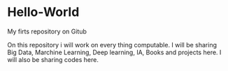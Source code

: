 # Hello-World
My firts repository on Gitub

On this repository i will work on every thing computable.
I will be sharing Big Data, Marchine Learning, Deep learning, IA, Books and projects here.
I will also be sharing codes here.
